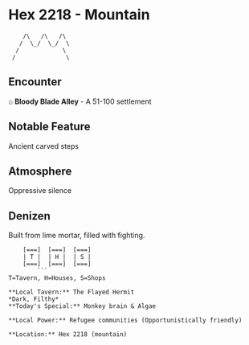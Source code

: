 # Hex 2218 - Mountain
```
    /\   /\   /\
   /  \_/  \_/  \
  /            \
 /              \
```

## Encounter

⌂ **Bloody Blade Alley** - A 51-100 settlement

## Notable Feature

Ancient carved steps

## Atmosphere

Oppressive silence

## Denizen

Built from lime mortar, filled with fighting.

```
    [===]  [===]  [===]
    | T |  | H |  | S |
    [===]  [===]  [===]
        ```
T=Tavern, H=Houses, S=Shops

**Local Tavern:** The Flayed Hermit
*Dark, Filthy*
**Today's Special:** Monkey brain & Algae

**Local Power:** Refugee communities (Opportunistically friendly)

**Location:** Hex 2218 (mountain)
